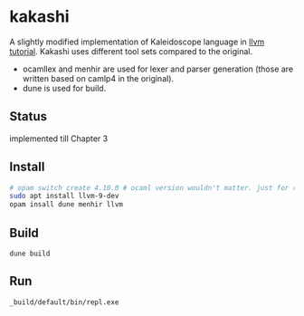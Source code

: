 # kakashi
A slightly modified implementation of Kaleidoscope language in [llvm tutorial](https://llvm.org/docs/tutorial/).
Kakashi uses different tool sets compared to the original.
- ocamllex and menhir are used for lexer and parser generation
(those are written based on camlp4 in the original).
- dune is used for build.

## Status
implemented till Chapter 3

## Install

```bash
# opam switch create 4.10.0 # ocaml version wouldn't matter. just for ref.
sudo apt install llvm-9-dev
opam insall dune menhir llvm
```

## Build

`dune build`

## Run

`_build/default/bin/repl.exe`
